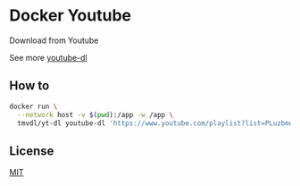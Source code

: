 # Docker Youtube

Download from Youtube

See more [youtube-dl](https://github.com/ytdl-org/youtube-dl)

## How to

```sh
docker run \
  --network host -v $(pwd):/app -w /app \
  tmvdl/yt-dl youtube-dl 'https://www.youtube.com/playlist?list=PLuzbmu7MdRdFyOFmuJOlPq8fsXEayMkUq'
```

## License

[MIT](https://github.com/brtmvdl/docker-yt-dl/blob/main/LICENSE)
